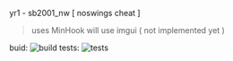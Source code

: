 yr1 - sb2001_nw [ noswings cheat ]
> uses MinHook
> will use imgui ( not implemented yet )

buid: ![build](https://vsrm.dev.azure.com/yr1-devops/_apis/public/Release/badge/bbbbd6bd-1a97-43a8-ba90-53a08b763c3d/1/1)
tests: ![tests](https://vsrm.dev.azure.com/yr1-devops/_apis/public/Release/badge/bbbbd6bd-1a97-43a8-ba90-53a08b763c3d/1/4)

